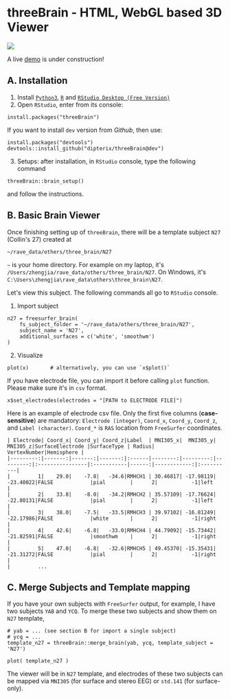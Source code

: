 # threeBrain - HTML, WebGL based 3D Viewer

![](docs/demo.gif)

A live [demo]() is under construction!

## A. Installation

1. Install [`Python3`](https://www.python.org/downloads/), [`R`](https://cran.r-project.org/) and [`RStudio Desktop (Free Version)`](https://www.rstudio.com/products/rstudio/download/)
2. Open `RStudio`, enter from its console:
```{r}
install.packages("threeBrain")
```
If you want to install `dev` version from *Github*, then use:
```{r}
install.packages("devtools")
devtools::install_github("dipterix/threeBrain@dev")
```
3. Setups: after installation, in `RStudio` console, type the following command
```{r}
threeBrain::brain_setup()
```
and follow the instructions.

## B. Basic Brain Viewer

Once finishing setting up of `threeBrain`, there will be a template subject `N27` (Collin's 27) created at
```
~/rave_data/others/three_brain/N27
```
`~` is your home directory. For example on my laptop, it's `/Users/zhengjia/rave_data/others/three_brain/N27`. On Windows, it's `C:\Users\zhengjia\rave_data\others\three_brain\N27`.

Let's view this subject. The following commands all go to `RStudio` console.

1. Import subject
```{r}
n27 = freesurfer_brain(
    fs_subject_folder = '~/rave_data/others/three_brain/N27',
    subject_name = 'N27',
    additional_surfaces = c('white', 'smoothwm')
)
```
2. Visualize
```{r}
plot(x)       # alternatively, you can use `x$plot()`
```

If you have electrode file, you can import it before calling `plot` function. Please make sure it's in `csv` format.
```{r}
x$set_electrodes(electrodes = "[PATH to ELECTRODE FILE]")
```
Here is an example of electrode csv file. Only the first five columns (**case-sensitive**) are mandatory: `Electrode (integer)`, `Coord_x`, `Coord_y`, `Coord_z`, and `Label (character)`. `Coord_*` is `RAS` location from `FreeSurfer` coordinates.
```
| Electrode| Coord_x| Coord_y| Coord_z|Label  | MNI305_x|  MNI305_y|  MNI305_z|SurfaceElectrode |SurfaceType | Radius| VertexNumber|Hemisphere |
|---------:|-------:|-------:|-------:|:------|--------:|---------:|---------:|:----------------|:-----------|------:|------------:|:----------|
|         1|    29.0|    -7.8|   -34.6|RMHCH1 | 30.46817| -17.98119| -23.40022|FALSE            |pial        |      2|           -1|left       |
|         2|    33.8|    -8.0|   -34.2|RMHCH2 | 35.57109| -17.76624| -22.80131|FALSE            |pial        |      2|           -1|left       |
|         3|    38.0|    -7.5|   -33.5|RMHCH3 | 39.97102| -16.81249| -22.17986|FALSE            |white       |      2|           -1|right      |
|         4|    42.6|    -6.8|   -33.0|RMHCH4 | 44.79092| -15.73442| -21.82591|FALSE            |smoothwm    |      2|           -1|right      |
|         5|    47.0|    -6.8|   -32.6|RMHCH5 | 49.45370| -15.35431| -21.31272|FALSE            |pial        |      2|           -1|right      |
|         ...
```

## C. Merge Subjects and Template mapping

If you have your own subjects with `FreeSurfer` output, for example, I have two subjects `YAB` and `YCQ`. To merge these two subjects and show them on `N27` template,
```{r}
# yab = ... (see section B for import a single subject)
# ycq = ...
template_n27 = threeBrain::merge_brain(yab, ycq, template_subject = 'N27')

plot( template_n27 )
```
The viewer will be in `N27` template, and electrodes of these two subjects can be mapped via `MNI305` (for surface and stereo EEG) or `std.141` (for surface-only).
